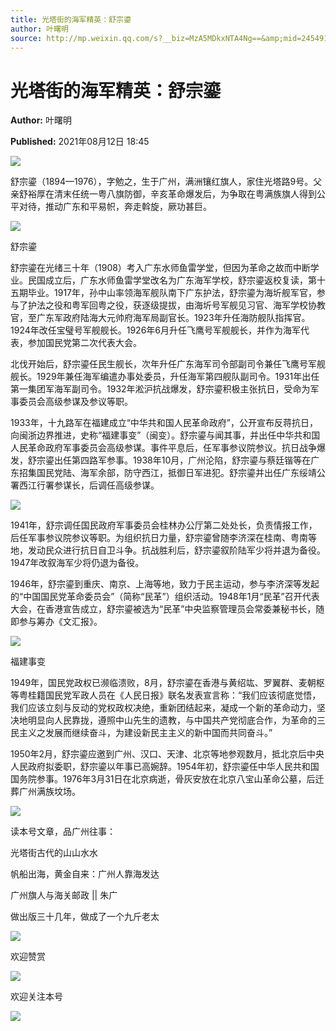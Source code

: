 ```yaml
---
title: 光塔街的海军精英：舒宗鎏
author: 叶曙明
source: http://mp.weixin.qq.com/s?__biz=MzA5MDkxNTA4Ng==&amp;mid=2454911349&amp;idx=1&amp;sn=e91c03bec2ae6d91b34bd30cac3652ca&amp;chksm=87a23114b0d5b802fdfb96c30034dfa7aad209f05cc22f5cb1916f809062ab9128dead44f789&poc_token=HJ_Do2ejHyO-wNZGG8Q1S8FdPgy1YBBEob-nUEme
---
```


# 光塔街的海军精英：舒宗鎏

**Author:** 叶曙明

**Published:** 2021年08月12日 18:45

![](https://mmbiz.qpic.cn/mmbiz_jpg/PJWG74pLsMayvR1AyLpp1OwsWXJhmAMu6hEnyJ4hyVxh2jeFxNGwngJfdXCj1cuXFPwvvJjPH1NhDydQF15CRA/640?wx_fmt=jpeg)

舒宗鎏（1894—1976），字勉之，生于广州，满洲镶红旗人，家住光塔路9号。父亲舒裕厚在清末任统一粤八旗防御，辛亥革命爆发后，为争取在粤满族旗人得到公平对待，推动广东和平易帜，奔走斡旋，厥功甚巨。

![](https://mmbiz.qpic.cn/mmbiz_jpg/PJWG74pLsMYN3nmXO7VsiaoA5Rw03DeXficzLlnUOjY0UGGErKibLuFaOxzhtwcxXFBrbh2ucmJBfbxXya0Nhia6dg/640)



舒宗鎏

舒宗鎏在光绪三十年（1908）考入广东水师鱼雷学堂，但因为革命之故而中断学业。民国成立后，广东水师鱼雷学堂改名为广东海军学校，舒宗鎏返校复读，第十五期毕业。1917年，孙中山率领海军舰队南下广东护法，舒宗鎏为海圻舰军官，参与了护法之役和粤军回粤之役，获逐级提拔，由海圻号军舰见习官、海军学校协教官，至广东军政府陆海大元帅府海军局副官长。1923年升任海防舰队指挥官。1924年改任宝璧号军舰舰长。1926年6月升任飞鹰号军舰舰长，并作为海军代表，参加国民党第二次代表大会。

北伐开始后，舒宗鎏任民生舰长，次年升任广东海军司令部副司令兼任飞鹰号军舰舰长。1929年兼任海军编遣办事处委员，升任海军第四舰队副司令。1931年出任第一集团军海军副司令。1932年淞沪抗战爆发，舒宗鎏积极主张抗日，受命为军事委员会高级参谋及参议等职。

1933年，十九路军在福建成立“中华共和国人民革命政府”，公开宣布反蒋抗日，向闽浙边界推进，史称“福建事变”（闽变）。舒宗鎏与闻其事，并出任中华共和国人民革命政府军事委员会高级参谋。事件平息后，任军事参议院参议。抗日战争爆发，舒宗鎏出任第四路军参事。1938年10月，广州沦陷，舒宗鎏与蔡廷锴等在广东招集国民党陆、海军余部，防守西江，抵御日军进犯。舒宗鎏并出任广东绥靖公署西江行署参谋长，后调任高级参谋。

![](https://mmbiz.qpic.cn/mmbiz_jpg/PJWG74pLsMYN3nmXO7VsiaoA5Rw03DeXfVyLiakGCic9tecwIAK1keibpia09zacrLuZ2UCHBLM7fVEfcyQ27ZkxwCg/640)



1941年，舒宗调任国民政府军事委员会桂林办公厅第二处处长，负责情报工作，后任军事参议院参议等职。为组织抗日力量，舒宗鎏曾随李济深在桂南、粤南等地，发动民众进行抗日自卫斗争。抗战胜利后，舒宗鎏叙阶陆军少将并退为备役。1947年改叙海军少将仍退为备役。

1946年，舒宗鎏到重庆、南京、上海等地，致力于民主运动，参与李济深等发起的“中国国民党革命委员会”（简称“民革”）组织活动。1948年1月“民革”召开代表大会，在香港宣告成立，舒宗鎏被选为“民革”中央监察管理员会常委兼秘书长，随即参与筹办《文汇报》。

![](https://mmbiz.qpic.cn/mmbiz_jpg/PJWG74pLsMYN3nmXO7VsiaoA5Rw03DeXfE2AgFiayJ6X3g01rdk3BgZHAoIRibLPIvQf1E8YV6kaPCicPnJqDQ07dg/640)



福建事变

1949年，国民党政权已濒临溃败，8月，舒宗鎏在香港与黄绍竑、罗翼群、麦朝枢等粤桂籍国民党军政人员在《人民日报》联名发表宣言称：“我们应该彻底觉悟，我们应该立刻与反动的党权政权决绝，重新团结起来，凝成一个新的革命动力，坚决地明显向人民靠拢，遵照中山先生的遗教，与中国共产党彻底合作，为革命的三民主义之发展而继续奋斗，为建设新民主主义的新中国而共同奋斗。”

1950年2月，舒宗鎏应邀到广州、汉口、天津、北京等地参观数月，抵北京后中央人民政府拟委职，舒宗鎏以年事已高婉辞。1954年初，舒宗鎏任中华人民共和国国务院参事。1976年3月31日在北京病逝，骨灰安放在北京八宝山革命公墓，后迁葬广州满族坟场。

![](https://mmbiz.qpic.cn/mmbiz_gif/PJWG74pLsMayvR1AyLpp1OwsWXJhmAMusfs1pQabdPdhBk4997RJ6orCd8NJIkE6QtgAQLO9aEydzZrVqqk7ew/640?wx_fmt=gif)

读本号文章，品广州往事：

光塔街古代的山山水水

帆船出海，黄金自来：广州人靠海发达

广州旗人与海关邮政 || 朱广

做出版三十几年，做成了一个九斤老太

![](https://mmbiz.qpic.cn/mmbiz_gif/PJWG74pLsMY4kze1RswORlwIruFfBicEYeomLV8Tjs3AO8zO5OIk2usXQ2wZOicfrAxou4MXF2OLDPUcfQiafn3SA/640?wx_fmt=gif)

欢迎赞赏

![](https://mmbiz.qpic.cn/mmbiz_jpg/PJWG74pLsMZW3Aw2JDzTfsKiankEa5vzfYXvfGciaBdWgpvITsLiaXWe997V7gXqibMVQBgGniamyKjZC5HHQTgCicgQ/640?wx_fmt=jpeg)

欢迎关注本号

![](https://mmbiz.qpic.cn/mmbiz_png/PJWG74pLsMbxzxSWsbSxWa401icEeDUWiawxAxbdgTq3LmtribGicfmgEgabFONInhdrQRwY9Y4pmxRGlAoaQAaMDA/640?wx_fmt=png)

